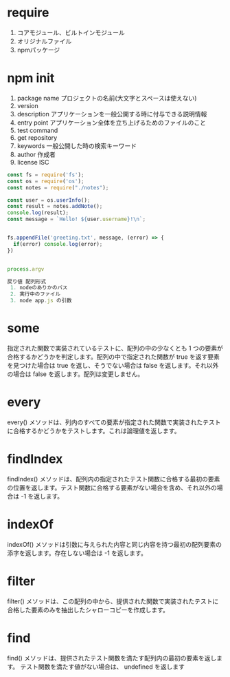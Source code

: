 # require
1. コアモジュール、ビルトインモジュール
2. オリジナルファイル
3. npmパッケージ

# npm init
1. package name プロジェクトの名前(大文字とスペースは使えない)
2. version
3. description アプリケーションを一般公開する時に付与できる説明情報
4. entry point アプリケーション全体を立ち上げるためのファイルのこと
5. test command
6. get repository
7. keywords 一般公開した時の検索キーワード
8. author 作成者
9. license ISC


```js
const fs = require('fs');
const os = require('os');
const notes = require("./notes");

const user = os.userInfo();
const result = notes.addNote();
console.log(result);
const message = `Hello! ${user.username}!\n`;


fs.appendFile('greeting.txt', message, (error) => {
  if(error) console.log(error);
})

```

```js

process.argv

戻り値 配列形式
 1. nodeのありかのパス
 2. 実行中のファイル
 3. node app.js の引数
```


# some
指定された関数で実装されているテストに、配列の中の少なくとも 1 つの要素が 合格するかどうかを判定します。配列の中で指定された関数が true を返す要素を見つけた場合は true を返し、そうでない場合は false を返します。それ以外の場合は false を返します。配列は変更しません。

# every
every() メソッドは、列内のすべての要素が指定された関数で実装されたテストに合格するかどうかをテストします。これは論理値を返します。

# findIndex
findIndex() メソッドは、配列内の指定されたテスト関数に合格する最初の要素の位置を返します。テスト関数に合格する要素がない場合を含め、それ以外の場合は -1 を返します。

# indexOf
indexOf() メソッドは引数に与えられた内容と同じ内容を持つ最初の配列要素の添字を返します。存在しない場合は -1 を返します。

# filter
filter() メソッドは、この配列の中から、提供された関数で実装されたテストに合格した要素のみを抽出したシャローコピーを作成します。

# find
find() メソッドは、提供されたテスト関数を満たす配列内の最初の要素を返します。 テスト関数を満たす値がない場合は、 undefined を返します